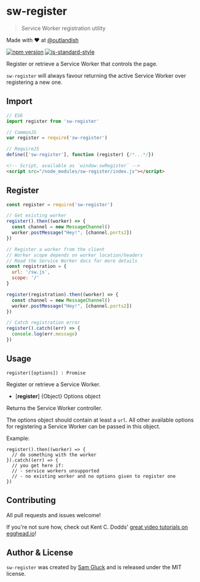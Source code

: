 # sw-register

> Service Worker registration utility


Made with ❤ at [@outlandish](http://www.twitter.com/outlandish)

<a href="http://badge.fury.io/js/sw-register"><img alt="npm version" src="https://badge.fury.io/js/sw-register.svg"></a>
[![js-standard-style](https://img.shields.io/badge/code%20style-standard-brightgreen.svg)](http://standardjs.com/)

Register or retrieve a Service Worker that controls the page.

`sw-register` will always favour returning the active Service Worker over registering a new one.

## Import

```js
// ES6
import register from 'sw-register'

// CommonJS
var register = require('sw-register')

// RequireJS
define(['sw-register'], function (register) {/*...*/})
```

```html
<!-- Script, available as `window.swRegister` -->
<script src="/node_modules/sw-register/index.js"></script>
```

## Register

```js
const register = require('sw-register')

// Get existing worker
register().then((worker) => {
  const channel = new MessageChannel()
  worker.postMessage("Hey!", [channel.ports2])
})

// Register a worker from the client
// Worker scope depends on worker location/headers
// Read the Service Worker docs for more details
const registration = {
  url: '/sw.js',
  scope: '/'
}

register(registration).then((worker) => {
  const channel = new MessageChannel()
  worker.postMessage("Hey!", [channel.ports2])
})

// Catch registration error
register().catch((err) => {
  console.log(err.message)
})
```

## Usage

`register([options]) : Promise`

Register or retrieve a Service Worker.

- [__register__] {Object} Options object

Returns the Service Worker controller.

The options object should contain at least a `url`. All other available
options for registering a Service Worker can be passed in this object.

Example:

    register().then((worker) => {
      // do something with the worker
    }).catch((err) => {
      // you get here if:
      // - service workers unsupported
      // - no existing worker and no options given to register one
    })

## Contributing

All pull requests and issues welcome!

If you're not sure how, check out Kent C. Dodds'
[great video tutorials on egghead.io](https://egghead.io/lessons/javascript-identifying-how-to-contribute-to-an-open-source-project-on-github)!

## Author & License

`sw-register` was created by [Sam Gluck](https://twitter.com/sdgluck) and is released under the MIT license.
